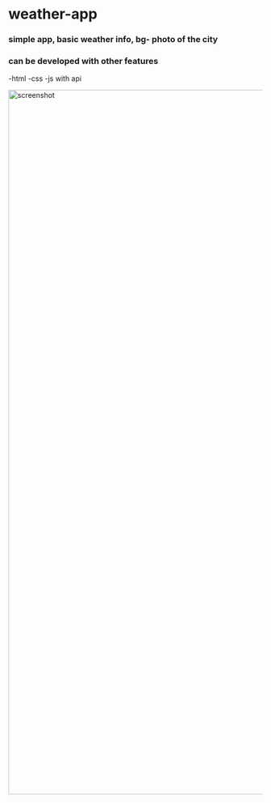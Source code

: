 # weather-app

### simple app, basic weather info, bg- photo of the city
### can be developed with other features

-html
-css
-js with api

<img width="1394" alt="screenshot" src="https://user-images.githubusercontent.com/76216302/152413037-83928aa2-c22d-4e47-ae4b-f83471c097cc.png">
